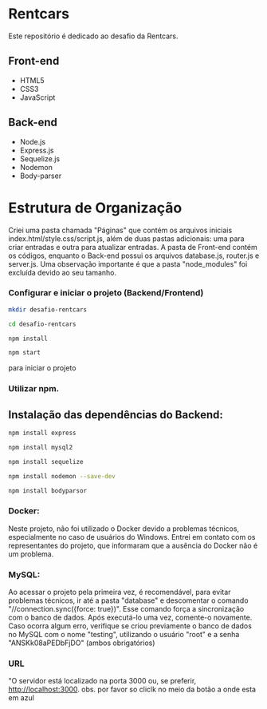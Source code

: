 # Rentcars
Este repositório é dedicado ao desafio da Rentcars.

## Front-end
- HTML5
- CSS3
- JavaScript

## Back-end
- Node.js
- Express.js
- Sequelize.js
- Nodemon
- Body-parser

# Estrutura de Organização
Criei uma pasta chamada "Páginas" que contém os arquivos iniciais index.html/style.css/script.js, além de duas pastas adicionais: uma para criar entradas e outra para atualizar entradas. A pasta de Front-end contém os códigos, enquanto o Back-end possui os arquivos database.js, router.js e server.js. Uma observação importante é que a pasta "node_modules" foi excluída devido ao seu tamanho.


### Configurar e iniciar o projeto (Backend/Frontend)
```bash
mkdir desafio-rentcars
```
```bash
cd desafio-rentcars
```

```bash
npm install 
```

```bash
npm start
```

para iniciar o projeto 

### Utilizar npm.


## Instalação das dependências do Backend:

```bash
npm install express
```

```bash
npm install mysql2
```

```bash
npm install sequelize
```

```bash
npm install nodemon --save-dev
```

```bash
npm install bodyparsor
```
### Docker:
Neste projeto, não foi utilizado o Docker devido a problemas técnicos, especialmente no caso de usuários do Windows. Entrei em contato com os representantes do projeto, que informaram que a ausência do Docker não é um problema.

### MySQL:
Ao acessar o projeto pela primeira vez, é recomendável, para evitar problemas técnicos, ir até a pasta "database" e descomentar o comando "//connection.sync({force: true})". Esse comando força a sincronização com o banco de dados. Após executá-lo uma vez, comente-o novamente. Caso ocorra algum erro, verifique se criou previamente o banco de dados no MySQL com o nome "testing", utilizando o usuário "root" e a senha "ANSKk08aPEDbFjDO" (ambos obrigatórios)

### URL
"O servidor está localizado na porta 3000 ou, se preferir, [http://localhost:3000](http://localhost:3000).
obs. por favor so cliclk no meio da botão a onde esta em azul

